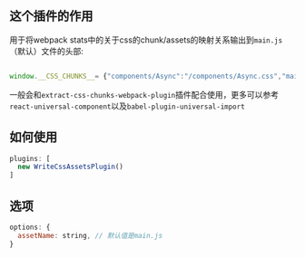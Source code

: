 ## 这个插件的作用

用于将webpack stats中的关于css的chunk/assets的映射关系输出到`main.js`（默认）文件的头部:

``` javascript

window.__CSS_CHUNKS__= {"components/Async":"/components/Async.css","main":"/main.css"};


```

一般会和`extract-css-chunks-webpack-plugin`插件配合使用，更多可以参考`react-universal-component`以及`babel-plugin-universal-import`


## 如何使用

``` javascript
plugins: [
  new WriteCssAssetsPlugin()
]
```


## 选项

``` javascript
options: {
  assetName: string, // 默认值是main.js
}
```